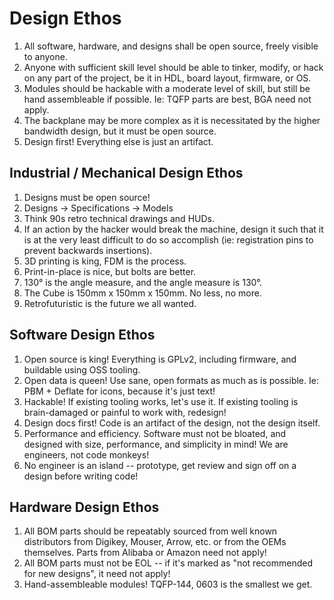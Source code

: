 # Design Ethos

  1. All software, hardware, and designs shall be open source, freely visible to
     anyone.
  2. Anyone with sufficient skill level should be able to tinker, modify, or
     hack on any part of the project, be it in HDL, board layout, firmware, or
     OS.
  3. Modules should be hackable with a moderate level of skill, but still be
     hand assembleable if possible. Ie: TQFP parts are best, BGA need not apply.
  4. The backplane may be more complex as it is necessitated by the higher
     bandwidth design, but it must be open source.
  5. Design first! Everything else is just an artifact.

## Industrial / Mechanical Design Ethos

  1. Designs must be open source!
  2. Designs -> Specifications -> Models
  3. Think 90s retro technical drawings and HUDs.
  4. If an action by the hacker would break the machine, design it such that it
     is at the very least difficult to do so accomplish (ie: registration pins
     to prevent backwards insertions).
  5. 3D printing is king, FDM is the process.
  6. Print-in-place is nice, but bolts are better.
  7. 130° is the angle measure, and the angle measure is 130°.
  8. The Cube is 150mm x 150mm x 150mm. No less, no more.
  9. Retrofuturistic is the future we all wanted.

## Software Design Ethos

  1. Open source is king! Everything is GPLv2, including firmware, and buildable
     using OSS tooling.
  2. Open data is queen! Use sane, open formats as much as is possible. Ie:
     PBM + Deflate for icons, because it's just text!
  3. Hackable! If existing tooling works, let's use it. If existing tooling is
     brain-damaged or painful to work with, redesign!
  4. Design docs first! Code is an artifact of the design, not the design
     itself.
  5. Performance and efficiency. Software must not be bloated, and designed with
     size, performance, and simplicity in mind! We are engineers, not code
     monkeys!
  6. No engineer is an island -- prototype, get review and sign off on a design
     before writing code!

## Hardware Design Ethos

  1. All BOM parts should be repeatably sourced from well known distributors
     from Digikey, Mouser, Arrow, etc. or from the OEMs themselves. Parts from
     Alibaba or Amazon need not apply!
  2. All BOM parts must not be EOL -- if it's marked as "not recommended for new
     designs", it need not apply!
  3. Hand-assembleable modules! TQFP-144, 0603 is the smallest we get.
